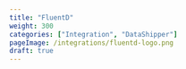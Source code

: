 ```yaml
---
title: "FluentD"
weight: 300
categories: ["Integration", "DataShipper"]
pageImage: /integrations/fluentd-logo.png
draft: true
---
```

